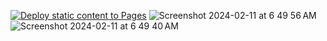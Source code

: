 [![Deploy static content to Pages](https://github.com/sudo-self/marquee/actions/workflows/static.yml/badge.svg)](https://github.com/sudo-self/marquee/actions/workflows/static.yml)
![Screenshot 2024-02-11 at 6 49 56 AM](https://github.com/sudo-self/marquee/assets/119916323/cd79e82f-c00d-4552-9f33-04e2a08c31db)
![Screenshot 2024-02-11 at 6 49 40 AM](https://github.com/sudo-self/marquee/assets/119916323/648896e5-b285-4e4a-8405-1f9d24f2a1a6)
